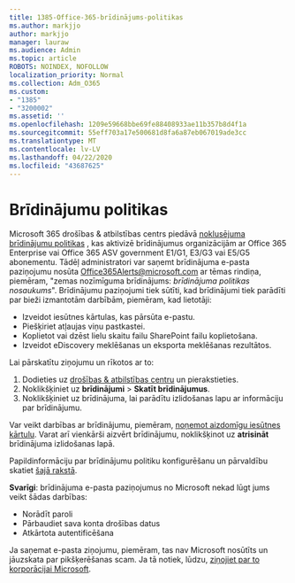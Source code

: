 ```yaml
---
title: 1385-Office-365-brīdinājums-politikas
ms.author: markjjo
author: markjjo
manager: lauraw
ms.audience: Admin
ms.topic: article
ROBOTS: NOINDEX, NOFOLLOW
localization_priority: Normal
ms.collection: Adm_O365
ms.custom:
- "1385"
- "3200002"
ms.assetid: ''
ms.openlocfilehash: 1209e59668bbe69fe88408933ae11b357b8d4f1a
ms.sourcegitcommit: 55eff703a17e500681d8fa6a87eb067019ade3cc
ms.translationtype: MT
ms.contentlocale: lv-LV
ms.lasthandoff: 04/22/2020
ms.locfileid: "43687625"
---
```

# <a name="alert-policies"></a>Brīdinājumu politikas

Microsoft 365 drošības & atbilstības centrs piedāvā [noklusējuma brīdinājumu politikas](https://docs.microsoft.com/office365/securitycompliance/alert-policies#default-alert-policies) , kas aktivizē brīdinājumus organizācijām ar Office 365 Enterprise vai Office 365 ASV government E1/G1, E3/G3 vai E5/G5 abonementu. Tādēļ administratori var saņemt brīdinājuma e-pasta paziņojumu nosūta Office365Alerts@microsoft.com ar tēmas rindiņa, piemēram, "zemas nozīmīguma brīdinājums: *brīdinājuma politikas nosaukums*". Brīdinājumu paziņojumi tiek sūtīti, kad brīdinājumi tiek parādīti par bieži izmantotām darbībām, piemēram, kad lietotāji:

- Izveidot iesūtnes kārtulas, kas pārsūta e-pastu.
- Piešķiriet atļaujas viņu pastkastei.
- Koplietot vai dzēst lielu skaitu failu SharePoint failu koplietošana.
- Izveidot eDiscovery meklēšanas un eksporta meklēšanas rezultātos.

Lai pārskatītu ziņojumu un rīkotos ar to:

1. Dodieties uz [drošības & atbilstības centru](https://protection.office.com) un pierakstieties.
2. Noklikšķiniet uz **brīdinājumi** > **Skatīt brīdinājumus**.
3. Noklikšķiniet uz brīdinājuma, lai parādītu izlidošanas lapu ar informāciju par brīdinājumu.

Var veikt darbības ar brīdinājumu, piemēram, [noņemot aizdomīgu iesūtnes kārtulu](https://docs.microsoft.com/office365/securitycompliance/responding-to-a-compromised-email-account). Varat arī vienkārši aizvērt brīdinājumu, noklikšķinot uz **atrisināt** brīdinājuma izlidošanas lapā.

Papildinformāciju par brīdinājumu politiku konfigurēšanu un pārvaldību skatiet [šajā rakstā](https://docs.microsoft.com/office365/securitycompliance/alert-policies).

**Svarīgi**: brīdinājuma e-pasta paziņojumus no Microsoft nekad lūgt jums veikt šādas darbības:

- Norādīt paroli
- Pārbaudiet sava konta drošības datus
- Atkārtota autentificēšana

Ja saņemat e-pasta ziņojumu, piemēram, tas nav Microsoft nosūtīts un jāuzskata par pikšķerēšanas scam. Ja tā notiek, lūdzu, [ziņojiet par to korporācijai Microsoft](https://docs.microsoft.com/office365/SecurityCompliance/report-junk-email-and-phishing-scams-in-outlook-on-the-web-eop).